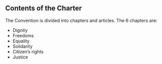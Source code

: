 ##  Contents of the Charter

The Convention is divided into chapters and articles. The 6 chapters are:

  * Dignity 
  * Freedoms 
  * Equality 
  * Solidarity 
  * Citizen’s rights 
  * Justice 
